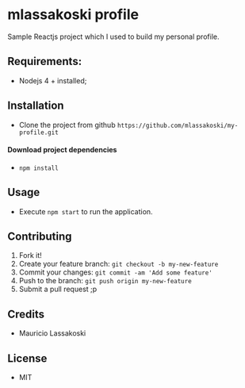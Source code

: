 # mlassakoski profile

Sample Reactjs project which I used to build my personal profile.


## Requirements:

 * Nodejs 4 + installed;

## Installation

  * Clone the project from github
  `https://github.com/mlassakoski/my-profile.git`

#### Download project dependencies

  * `npm install`

## Usage 

* Execute `npm start` to run the application.

## Contributing

1. Fork it!
2. Create your feature branch: `git checkout -b my-new-feature`
3. Commit your changes: `git commit -am 'Add some feature'`
4. Push to the branch: `git push origin my-new-feature`
5. Submit a pull request ;p


## Credits

* Mauricio Lassakoski


## License

* MIT
